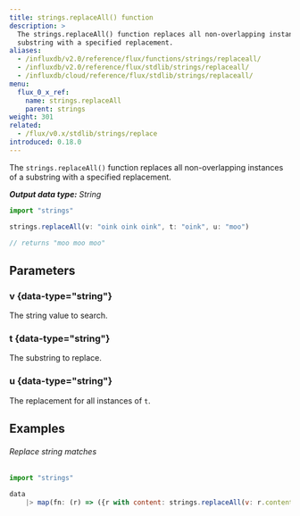 ```yaml
---
title: strings.replaceAll() function
description: >
  The strings.replaceAll() function replaces all non-overlapping instances of a
  substring with a specified replacement.
aliases:
  - /influxdb/v2.0/reference/flux/functions/strings/replaceall/
  - /influxdb/v2.0/reference/flux/stdlib/strings/replaceall/
  - /influxdb/cloud/reference/flux/stdlib/strings/replaceall/
menu:
  flux_0_x_ref:
    name: strings.replaceAll
    parent: strings
weight: 301
related:
  - /flux/v0.x/stdlib/strings/replace
introduced: 0.18.0
---
```


The `strings.replaceAll()` function replaces all non-overlapping instances of a
substring with a specified replacement.

_**Output data type:** String_

```js
import "strings"

strings.replaceAll(v: "oink oink oink", t: "oink", u: "moo")

// returns "moo moo moo"
```

## Parameters

### v {data-type="string"}
The string value to search.

### t {data-type="string"}
The substring to replace.

### u {data-type="string"}
The replacement for all instances of `t`.

## Examples

###### Replace string matches
```js
import "strings"

data
    |> map(fn: (r) => ({r with content: strings.replaceAll(v: r.content, t: "he", u: "her")}))
```
